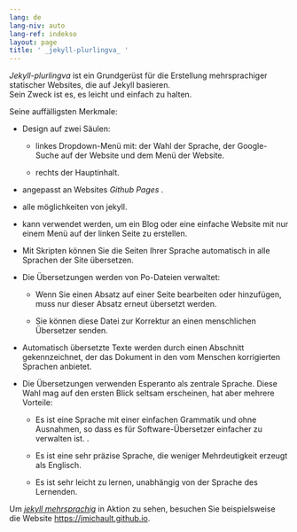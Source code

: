 ```yaml
---
lang: de
lang-niv: auto
lang-ref: indekso
layout: page
title: ' _jekyll-plurlingva_ '
---
```


 _Jekyll-plurlingva_ ist ein Grundgerüst für die Erstellung mehrsprachiger statischer Websites, die auf Jekyll basieren.  
Sein Zweck ist es, es leicht und einfach zu halten.

Seine auffälligsten Merkmale:

 * Design auf zwei Säulen:


   * linkes Dropdown-Menü mit: der Wahl der Sprache, der Google-Suche auf der Website und dem Menü der Website.


   * rechts der Hauptinhalt.


 * angepasst an Websites _Github Pages_ .


 * alle möglichkeiten von jekyll.


 * kann verwendet werden, um ein Blog oder eine einfache Website mit nur einem Menü auf der linken Seite zu erstellen.


 * Mit Skripten können Sie die Seiten Ihrer Sprache automatisch in alle Sprachen der Site übersetzen.


 * Die Übersetzungen werden von Po-Dateien verwaltet:


   * Wenn Sie einen Absatz auf einer Seite bearbeiten oder hinzufügen, muss nur dieser Absatz erneut übersetzt werden.


   * Sie können diese Datei zur Korrektur an einen menschlichen Übersetzer senden.


 * Automatisch übersetzte Texte werden durch einen Abschnitt gekennzeichnet, der das Dokument in den vom Menschen korrigierten Sprachen anbietet.


 * Die Übersetzungen verwenden Esperanto als zentrale Sprache. Diese Wahl mag auf den ersten Blick seltsam erscheinen, hat aber mehrere Vorteile:


   * Es ist eine Sprache mit einer einfachen Grammatik und ohne Ausnahmen, so dass es für Software-Übersetzer einfacher zu verwalten ist. .


   * Es ist eine sehr präzise Sprache, die weniger Mehrdeutigkeit erzeugt als Englisch.


   * Es ist sehr leicht zu lernen, unabhängig von der Sprache des Lernenden.



Um [_jekyll mehrsprachig_](https://github.com/jmichault/jekyll-plurlingva) in Aktion zu sehen, besuchen Sie beispielsweise die Website <https://jmichault.github.io>.

